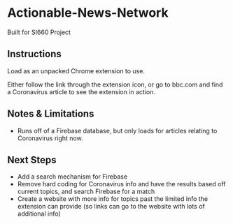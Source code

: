 # Actionable-News-Network
Built for SI660 Project

## Instructions
Load as an unpacked Chrome extension to use.

Either follow the link through the extension icon, or go to bbc.com and find a Coronavirus article to see the extension in action.

## Notes & Limitations

- Runs off of a Firebase database, but only loads for articles relating to Coronavirus right now.

## Next Steps

- Add a search mechanism for Firebase
- Remove hard coding for Coronavirus info and have the results based off current topics, and search Firebase for a match
- Create a website with more info for topics past the limited info the extension can provide (so links can go to the website with lots of additional info)


